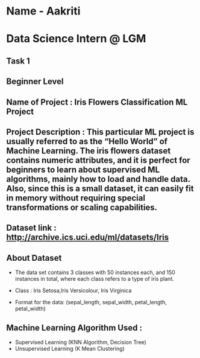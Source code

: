# Name - Aakriti
# Data Science Intern @ LGM

## Task 1
## Beginner Level 
## Name of Project : Iris Flowers Classification ML Project
## Project Description : This particular ML project is usually referred to as the “Hello World” of Machine Learning. The iris flowers dataset contains numeric attributes, and it is perfect for beginners to learn about supervised ML algorithms, mainly how to load and handle data. Also, since this is a small dataset, it can easily fit in memory without requiring special transformations or scaling capabilities.

## Dataset link : http://archive.ics.uci.edu/ml/datasets/Iris

## About Dataset 
- The data set contains 3 classes with 50 instances each, and 150 instances in total, where each class refers to a type of iris plant.

- Class : Iris Setosa,Iris Versicolour, Iris Virginica

- Format for the data: (sepal_length, sepal_width, petal_length, petal_width)

## Machine Learning Algorithm Used :
- Supervised Learning (KNN Algorithm, Decision Tree)
- Unsupervised Learning (K Mean Clustering)



